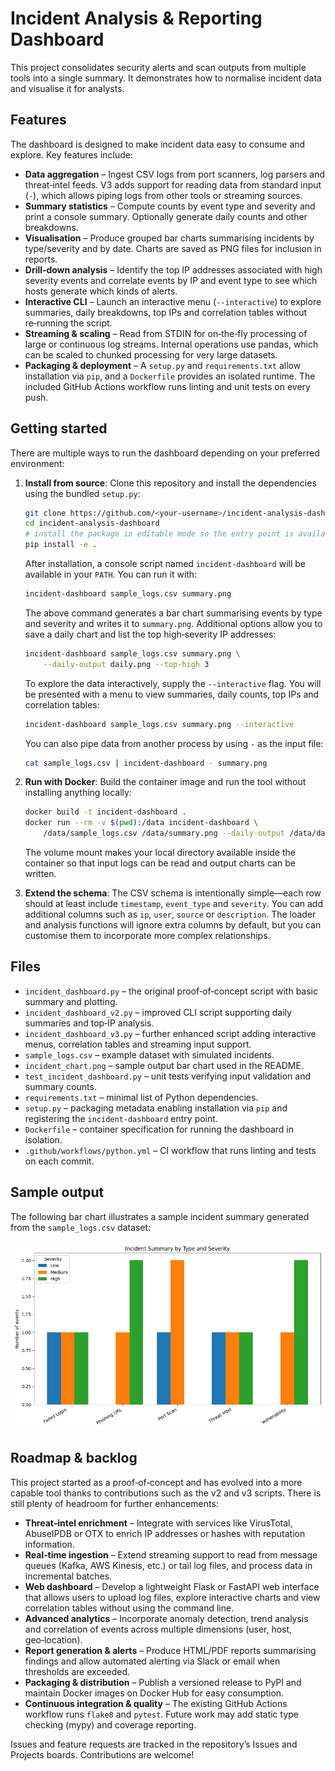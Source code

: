 # Incident Analysis & Reporting Dashboard

This project consolidates security alerts and scan outputs from multiple tools into a single summary. It demonstrates how to normalise incident data and visualise it for analysts.

## Features

The dashboard is designed to make incident data easy to consume and explore.  Key features include:

- **Data aggregation** – Ingest CSV logs from port scanners, log parsers and threat‑intel feeds.  V3 adds support for reading data from standard input (`-`), which allows piping logs from other tools or streaming sources.
- **Summary statistics** – Compute counts by event type and severity and print a console summary.  Optionally generate daily counts and other breakdowns.
- **Visualisation** – Produce grouped bar charts summarising incidents by type/severity and by date.  Charts are saved as PNG files for inclusion in reports.
- **Drill‑down analysis** – Identify the top IP addresses associated with high severity events and correlate events by IP and event type to see which hosts generate which kinds of alerts.
- **Interactive CLI** – Launch an interactive menu (`--interactive`) to explore summaries, daily breakdowns, top IPs and correlation tables without re‑running the script.
- **Streaming & scaling** – Read from STDIN for on‑the‑fly processing of large or continuous log streams.  Internal operations use pandas, which can be scaled to chunked processing for very large datasets.
- **Packaging & deployment** – A `setup.py` and `requirements.txt` allow installation via `pip`, and a `Dockerfile` provides an isolated runtime.  The included GitHub Actions workflow runs linting and unit tests on every push.

## Getting started

There are multiple ways to run the dashboard depending on your preferred environment:

1. **Install from source**: Clone this repository and install the dependencies using the bundled `setup.py`:

   ```bash
   git clone https://github.com/<your-​username>/incident-analysis-dashboard.git
   cd incident-analysis-dashboard
   # install the package in editable mode so the entry point is available
   pip install -e .
   ```

   After installation, a console script named `incident-dashboard` will be available in your `PATH`.  You can run it with:

   ```bash
   incident-dashboard sample_logs.csv summary.png
   ```

   The above command generates a bar chart summarising events by type and severity and writes it to `summary.png`.  Additional options allow you to save a daily chart and list the top high‑severity IP addresses:

   ```bash
   incident-dashboard sample_logs.csv summary.png \
       --daily-output daily.png --top-high 3
   ```

   To explore the data interactively, supply the `--interactive` flag.  You will be presented with a menu to view summaries, daily counts, top IPs and correlation tables:

   ```bash
   incident-dashboard sample_logs.csv summary.png --interactive
   ```

   You can also pipe data from another process by using `-` as the input file:

   ```bash
   cat sample_logs.csv | incident-dashboard - summary.png
   ```

2. **Run with Docker**: Build the container image and run the tool without installing anything locally:

   ```bash
   docker build -t incident-dashboard .
   docker run --rm -v $(pwd):/data incident-dashboard \
       /data/sample_logs.csv /data/summary.png --daily-output /data/daily.png
   ```

   The volume mount makes your local directory available inside the container so that input logs can be read and output charts can be written.

3. **Extend the schema**: The CSV schema is intentionally simple—each row should at least include `timestamp`, `event_type` and `severity`.  You can add additional columns such as `ip`, `user`, `source` or `description`.  The loader and analysis functions will ignore extra columns by default, but you can customise them to incorporate more complex relationships.

## Files

- `incident_dashboard.py` – the original proof‑of‑concept script with basic summary and plotting.
- `incident_dashboard_v2.py` – improved CLI script supporting daily summaries and top‑IP analysis.
- `incident_dashboard_v3.py` – further enhanced script adding interactive menus, correlation tables and streaming input support.
- `sample_logs.csv` – example dataset with simulated incidents.
- `incident_chart.png` – sample output bar chart used in the README.
- `test_incident_dashboard.py` – unit tests verifying input validation and summary counts.
- `requirements.txt` – minimal list of Python dependencies.
- `setup.py` – packaging metadata enabling installation via `pip` and registering the `incident-dashboard` entry point.
- `Dockerfile` – container specification for running the dashboard in isolation.
- `.github/workflows/python.yml` – CI workflow that runs linting and tests on each commit.

## Sample output

The following bar chart illustrates a sample incident summary generated from the `sample_logs.csv` dataset:

![Incident Summary Chart](incident_chart.png)

## Roadmap & backlog

This project started as a proof‑of‑concept and has evolved into a more capable tool thanks to contributions such as the v2 and v3 scripts.  There is still plenty of headroom for further enhancements:

- **Threat‑intel enrichment** – Integrate with services like VirusTotal, AbuseIPDB or OTX to enrich IP addresses or hashes with reputation information.
- **Real‑time ingestion** – Extend streaming support to read from message queues (Kafka, AWS Kinesis, etc.) or tail log files, and process data in incremental batches.
- **Web dashboard** – Develop a lightweight Flask or FastAPI web interface that allows users to upload log files, explore interactive charts and view correlation tables without using the command line.
- **Advanced analytics** – Incorporate anomaly detection, trend analysis and correlation of events across multiple dimensions (user, host, geo‑location).
- **Report generation & alerts** – Produce HTML/PDF reports summarising findings and allow automated alerting via Slack or email when thresholds are exceeded.
- **Packaging & distribution** – Publish a versioned release to PyPI and maintain Docker images on Docker Hub for easy consumption.
- **Continuous integration & quality** – The existing GitHub Actions workflow runs `flake8` and `pytest`.  Future work may add static type checking (mypy) and coverage reporting.

Issues and feature requests are tracked in the repository’s Issues and Projects boards.  Contributions are welcome!
